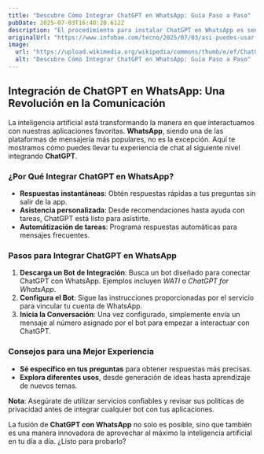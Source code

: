 ```yaml
---
title: "Descubre Cómo Integrar ChatGPT en WhatsApp: Guía Paso a Paso"
pubDate: 2025-07-03T16:40:20.612Z
description: "El procedimiento para instalar ChatGPT en WhatsApp es sencillo y accesible para cualquier usuario"
originalUrl: "https://www.infobae.com/tecno/2025/07/03/asi-puedes-usar-chatgpt-en-whatsapp-sigue-estos-pasos-para-iniciar-una-conversacion-con-la-ia/"
image:
  url: "https://upload.wikimedia.org/wikipedia/commons/thumb/e/ef/ChatGPT-Logo.svg/800px-ChatGPT-Logo.svg.png"
  alt: "Descubre Cómo Integrar ChatGPT en WhatsApp: Guía Paso a Paso"
---
```


## **Integración de ChatGPT en WhatsApp: Una Revolución en la Comunicación**

La inteligencia artificial está transformando la manera en que interactuamos con nuestras aplicaciones favoritas. **WhatsApp**, siendo una de las plataformas de mensajería más populares, no es la excepción. Aquí te mostramos cómo puedes llevar tu experiencia de chat al siguiente nivel integrando **ChatGPT**.

### **¿Por Qué Integrar ChatGPT en WhatsApp?**

- **Respuestas instantáneas**: Obtén respuestas rápidas a tus preguntas sin salir de la app.
- **Asistencia personalizada**: Desde recomendaciones hasta ayuda con tareas, ChatGPT está listo para asistirte.
- **Automátización de tareas**: Programa respuestas automáticas para mensajes frecuentes.

### **Pasos para Integrar ChatGPT en WhatsApp**

1. **Descarga un Bot de Integración**: Busca un bot diseñado para conectar ChatGPT con WhatsApp. Ejemplos incluyen *WATI* o *ChatGPT for WhatsApp*.
2. **Configura el Bot**: Sigue las instrucciones proporcionadas por el servicio para vincular tu cuenta de WhatsApp.
3. **Inicia la Conversación**: Una vez configurado, simplemente envía un mensaje al número asignado por el bot para empezar a interactuar con ChatGPT.

### **Consejos para una Mejor Experiencia**

- **Sé específico en tus preguntas** para obtener respuestas más precisas.
- **Explora diferentes usos**, desde generación de ideas hasta aprendizaje de nuevos temas.

**Nota**: Asegúrate de utilizar servicios confiables y revisar sus políticas de privacidad antes de integrar cualquier bot con tus aplicaciones.

La fusión de **ChatGPT con WhatsApp** no solo es posible, sino que también es una manera innovadora de aprovechar al máximo la inteligencia artificial en tu día a día. ¿Listo para probarlo?